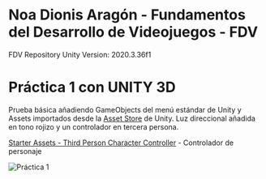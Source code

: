 # Noa Dionis Aragón - Fundamentos del Desarrollo de Videojuegos - FDV

FDV Repository
Unity Version: 2020.3.36f1

# Práctica 1 con UNITY 3D

Prueba básica añadiendo GameObjects del menú estándar de Unity y Assets importados desde la [Asset Store](https://assetstore.unity.com/?utm_source=google&utm_medium=cpc&utm_campaign=AS_AS_Assetstore_EMEA_FR_EN_N-A_SEM-GG_acquisition_BR-PR_2022-09_Evergreen_CC3022&utm_content=AS-CoreBrand&utm_term=asset%20store&gclid=CjwKCAjws--ZBhAXEiwAv-RNL6Orm9XGK5i31bYPLifJ7gZXTqeRt2yLPdt7TgdLWs-PX1FzEX4HKBoC7fUQAvD_BwE&gclsrc=aw.ds) de Unity. Luz direccional añadida en tono rojizo y un controlador en tercera persona.


[Starter Assets - Third Person Character Controller](https://assetstore.unity.com/packages/essentials/starter-assets-third-person-character-controller-196526) - Controlador de personaje



![Práctica 1](https://user-images.githubusercontent.com/114673717/193822222-df5bb0ad-e25f-4635-9048-4a13fd040dfd.gif)
